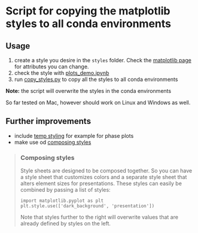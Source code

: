 # Script for copying the matplotlib styles to all conda environments

## Usage
1. create a style you desire in the `styles` folder. Check the [matplotlib page](https://matplotlib.org/stable/tutorials/introductory/customizing.html#the-default-matplotlibrc-file) for attributes you can change.
2. check the style with [plots_demo.ipynb](plots_demo.ipynb)
3. run [copy_styles.py](copy_styles.py) to copy all the styles to all conda environments

**Note:** the script will overwrite the styles in the conda environments

So far tested on Mac, however should work on Linux and Windows as well.

## Further improvements
- include [temp styling](https://matplotlib.org/stable/tutorials/introductory/customizing.html#temporary-styling) for example for phase plots
- make use od [composing styles](https://matplotlib.org/stable/users/explain/customizing.html#customizing-with-style-sheets)

> ### Composing styles
>
> Style sheets are designed to be composed together. So you can have a style sheet that customizes colors and a separate style sheet that alters element sizes for presentations. These styles can easily be combined by passing a list of styles:
>
> ```
> import matplotlib.pyplot as plt
> plt.style.use(['dark_background', 'presentation'])
> ```
> Note that styles further to the right will overwrite values that are already defined by styles on the left.

